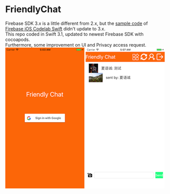 # FriendlyChat
Firebase SDK 3.x is a little different from 2.x, but the [sample code](https://github.com/firebase/friendlychat) of [Firebase iOS Codelab Swift](https://codelabs.developers.google.com/codelabs/firebase-ios-swift/#0) didn't update to 3.x.  
This repo coded in Swift 3.1, updated to newest Firebase SDK with cocoapods.   
Furthermore, some improvement on UI and Privacy access request.  
![SignIn](https://raw.githubusercontent.com/DonQvixote/FriendlyChat/master/Screenshots/SignIn.png)
![FriendlyChat](https://raw.githubusercontent.com/DonQvixote/FriendlyChat/master/Screenshots/FriendlyChat.png)

